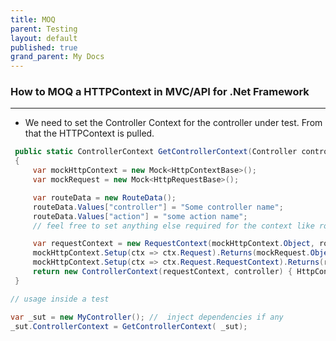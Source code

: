 ```yaml
---
title: MOQ
parent: Testing
layout: default
published: true
grand_parent: My Docs
---
```


### How to MOQ a HTTPContext in MVC/API for .Net Framework
---

- We need to set the Controller Context for the controller under test. From that the HTTPContext is pulled. 

```c#
 public static ControllerContext GetControllerContext(Controller controller)
 {
     var mockHttpContext = new Mock<HttpContextBase>();
     var mockRequest = new Mock<HttpRequestBase>();

     var routeData = new RouteData();
     routeData.Values["controller"] = "Some controller name";
     routeData.Values["action"] = "some action name";
     // feel free to set anything else required for the context like route data or claims etc.

     var requestContext = new RequestContext(mockHttpContext.Object, routeData);
     mockHttpContext.Setup(ctx => ctx.Request).Returns(mockRequest.Object);
     mockHttpContext.Setup(ctx => ctx.Request.RequestContext).Returns(requestContext);
     return new ControllerContext(requestContext, controller) { HttpContext = mockHttpContext.Object };
 }

// usage inside a test

var _sut = new MyController(); //  inject dependencies if any
_sut.ControllerContext = GetControllerContext( _sut);
```
